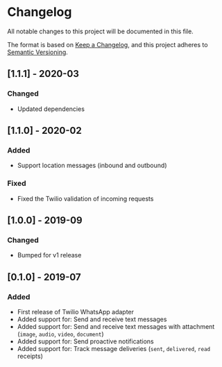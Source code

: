 # Changelog
All notable changes to this project will be documented in this file.

The format is based on [Keep a Changelog](https://keepachangelog.com/en/1.0.0/),
and this project adheres to [Semantic Versioning](https://semver.org/spec/v2.0.0.html).

## [1.1.1] - 2020-03
### Changed
- Updated dependencies

## [1.1.0] - 2020-02
### Added
- Support location messages (inbound and outbound)

### Fixed
- Fixed the Twilio validation of incoming requests 

## [1.0.0] - 2019-09
### Changed
- Bumped for v1 release

## [0.1.0] - 2019-07
### Added
- First release of Twilio WhatsApp adapter
- Added support for: Send and receive text messages
- Added support for: Send and receive text messages with attachment (`image`, `audio`, `video`, `document`)
- Added support for: Send proactive notifications
- Added support for: Track message deliveries (`sent`, `delivered`, `read` receipts)